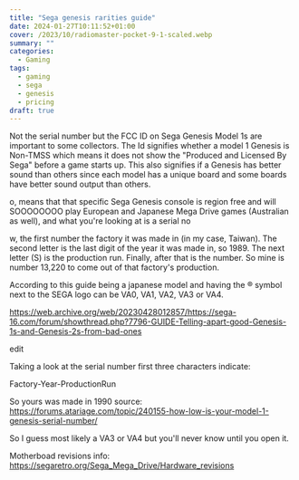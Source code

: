 ```yaml
---
title: "Sega genesis rarities guide"
date: 2024-01-27T10:11:52+01:00
cover: /2023/10/radiomaster-pocket-9-1-scaled.webp
summary: ""
categories:
  - Gaming
tags:
  - gaming
  - sega
  - genesis
  - pricing
draft: true
---
```




Not the serial number but the FCC ID on Sega Genesis Model 1s are important to some collectors. The Id signifies whether a model 1 Genesis is Non-TMSS which means it does not show the "Produced and Licensed By Sega" before a game starts up. This also signifies if a Genesis has better sound than others since each model has a unique board and some boards have better sound output than others.

o, means that that specific Sega Genesis console is region free and will SOOOOOOOO play European and Japanese Mega Drive games (Australian as well), and what you're looking at is a serial no



w, the first number the factory it was made in (in my case, Taiwan). The second letter is the last digit of the year it was made in, so 1989. The next letter (S) is the production run. Finally, after that is the number. So mine is number 13,220 to come out of that factory's production.

According to this guide being a japanese model and having the ® symbol next to the SEGA logo can be VA0, VA1, VA2, VA3 or VA4.

https://web.archive.org/web/20230428012857/https://sega-16.com/forum/showthread.php?7796-GUIDE-Telling-apart-good-Genesis-1s-and-Genesis-2s-from-bad-ones

edit

Taking a look at the serial number first three characters indicate:

Factory-Year-ProductionRun

So yours was made in 1990 source: https://forums.atariage.com/topic/240155-how-low-is-your-model-1-genesis-serial-number/

So I guess most likely a VA3 or VA4 but you'll never know until you open it.

Motherboad revisions info: https://segaretro.org/Sega_Mega_Drive/Hardware_revisions
